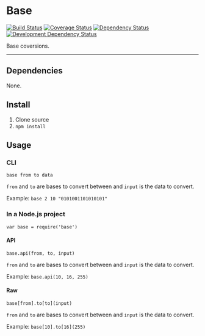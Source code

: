# Base

[![Build Status](https://img.shields.io/travis/opensoars/base.svg?style=flat)](https://travis-ci.org/opensoars/base)
[![Coverage Status](https://img.shields.io/coveralls/opensoars/base.svg?style=flat)](https://coveralls.io/r/opensoars/base)
[![Dependency Status](https://david-dm.org/opensoars/base.svg?style=flat)](https://david-dm.org/opensoars/base)
[![Development Dependency Status](https://david-dm.org/opensoars/base/dev-status.svg?style=flat)](https://david-dm.org/opensoars/base#info=devDependencies&view=table)


Base coversions.

---


## Dependencies
None.

## Install
1. Clone source
2. `npm install`


## Usage

### CLI
`base from to data`

`from` and `to` are bases to convert between and `input` is the data to convert.

Example: `base 2 10 "0101001101010101"`

### In a Node.js project
`var base = require('base')`

#### API
`base.api(from, to, input)`

`from` and `to` are bases to convert between and `input` is the data to convert.

Example: `base.api(10, 16, 255)`

#### Raw
`base[from].to[to](input)`

`from` and `to` are bases to convert between and `input` is the data to convert.

Example: `base[10].to[16](255)`